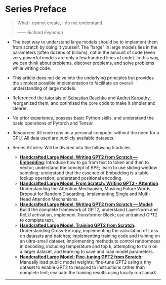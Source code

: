
# Series Preface

> What I cannot create, I do not understand.
>
> *—— Richard* *Feynman*

-   The best way to understand large models should be to implement them from scratch by doing it yourself. The "large" in large models lies in the parameters (often dozens of billions), not in the amount of code (even very powerful models are only a few hundred lines of code). In this way, we can think about problems, discover problems, and solve problems while writing code.

-   This article does not delve into the underlying principles but provides the simplest possible implementation to facilitate an overall understanding of large models.

-   Referenced [the tutorials of Sebastian Raschka](https://www.manning.com/authors/sebastian-raschka) and [Andrej Karpathy](https://karpathy.ai/), reorganized them, and optimized the core code to make it simpler and clearer.

-   No prior experience, possess basic Python skills, and understand the basic operations of Pytorch and Tensor.

-   Resources: All code runs on a personal computer without the need for a GPU. All data used are publicly available datasets.

-   Series Articles: Will be divided into the following 5 articles

    -   **[Handcrafted Large Model: Writing GPT2 from Scratch — Embedding](https://weikuo0506.github.io/posts/HandcraftedLLM/BuildGPT2fromScratch%E2%80%94Embedding)**: Introduce how to go from text to token and then to vector; understand the concept of BPE; learn to use sliding window sampling; understand that the essence of Embedding is a table lookup operation; understand positional encoding.
    -   **[Handcrafted Large Model: From Scratch: Writing GPT2 - Attention](https://weikuo0506.github.io/posts/HandcraftedLLM/BuildGPT2fromScratch%E2%80%94Attention)**: Understanding the Attention Mechanism, Masking Future Words, Dropout for Random Discarding, Implementing Single and Multi-Head Attention Mechanisms.
    -   **[Handcrafted Large Model: Writing GPT2 from Scratch — Model](https://weikuo0506.github.io/posts/HandcraftedLLM/BuildGPT2fromScratch%E2%80%94Model)**: Build the complete framework of GPT2, understand LayerNorm and ReLU activation, implement Transformer Block; use untrained GPT2 to complete text.
    -   **[Handcrafted Large Model: Training GPT2 from Scratch](https://weikuo0506.github.io/posts/HandcraftedLLM/TrainGPT2fromScratch):** Understanding Cross-Entropy, implementing the calculation of Loss on datasets and batches; implementing training code and training on an ultra-small dataset; implementing methods to control randomness in decoding, including temperature and top k; attempting to train on a larger dataset, and learning to save and load model parameters.
    -   **[Handcrafted Large Model: Fine-tuning GPT2 from Scratch](https://weikuo0506.github.io/posts/HandcraftedLLM/FinetuneGPT2fromScratch):** Manually load public model weights; fine-tune GPT2 using a tiny dataset to enable GPT2 to respond to instructions rather than complete text; evaluate the training results using locally run llama3.

* * *